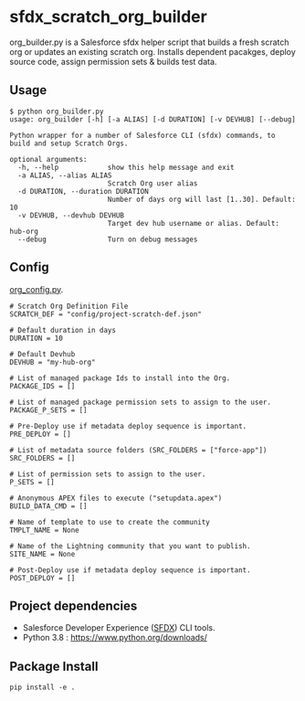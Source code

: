 # sfdx_scratch_org_builder

org_builder.py is a Salesforce sfdx helper script that builds a fresh scratch org or updates an existing scratch org. Installs dependent pacakges, deploy source code, assign permission sets & builds test data.

## Usage

```
$ python org_builder.py
usage: org_builder [-h] [-a ALIAS] [-d DURATION] [-v DEVHUB] [--debug]

Python wrapper for a number of Salesforce CLI (sfdx) commands, to build and setup Scratch Orgs.

optional arguments:
  -h, --help            show this help message and exit
  -a ALIAS, --alias ALIAS
                        Scratch Org user alias
  -d DURATION, --duration DURATION
                        Number of days org will last [1..30]. Default: 10
  -v DEVHUB, --devhub DEVHUB
                        Target dev hub username or alias. Default: hub-org
  --debug               Turn on debug messages
```

## Config

[org_config.py](org_config.py).

```
# Scratch Org Definition File
SCRATCH_DEF = "config/project-scratch-def.json"

# Default duration in days
DURATION = 10

# Default Devhub
DEVHUB = "my-hub-org"

# List of managed package Ids to install into the Org.
PACKAGE_IDS = []

# List of managed package permission sets to assign to the user.
PACKAGE_P_SETS = []

# Pre-Deploy use if metadata deploy sequence is important.
PRE_DEPLOY = []

# List of metadata source folders (SRC_FOLDERS = ["force-app"])
SRC_FOLDERS = []

# List of permission sets to assign to the user.
P_SETS = []

# Anonymous APEX files to execute ("setupdata.apex")
BUILD_DATA_CMD = []

# Name of template to use to create the community
TMPLT_NAME = None

# Name of the Lightning community that you want to publish.
SITE_NAME = None

# Post-Deploy use if metadata deploy sequence is important.
POST_DEPLOY = []
```

## Project dependencies

- Salesforce Developer Experience ([SFDX](https://developer.salesforce.com/docs/atlas.en-us.sfdx_dev.meta/sfdx_dev/sfdx_dev_intro.htm)) CLI tools.
- Python 3.8 : https://www.python.org/downloads/

## Package Install

```
pip install -e .
```
